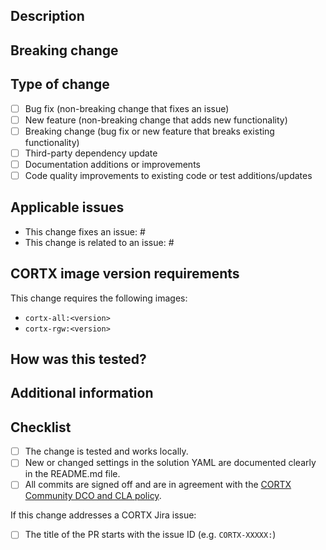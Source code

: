 <!--
Thank you for your contribution! Before opening this pull request, please complete the template
completely. Unless instructed otherwise, do not delete any sections.
-->
## Description
<!--
Describe what this change does and the motivation behind it. Why is it required? What problems does
it solve?
-->

## Breaking change
<!--
If this change introduces any breaking changes, describe what it breaks and what action is required
to address it. If there are no breaking changes, leave this section blank or delete it.
-->

## Type of change
<!--
What type of change is this? Does it fix an issue, or is it new functionality? Check as many items
as necessary to accurately describe the change. If you are checking more than one of the items,
consider splitting it up into separate PRs if it makes sense.
-->
- [ ] Bug fix (non-breaking change that fixes an issue)
- [ ] New feature (non-breaking change that adds new functionality)
- [ ] Breaking change (bug fix or new feature that breaks existing functionality)
- [ ] Third-party dependency update
- [ ] Documentation additions or improvements
- [ ] Code quality improvements to existing code or test additions/updates

## Applicable issues
<!--
If this change directly fixes or is related to any existing GitHub or Jira issue, mention those
here. You can reference a GitHub issue using "#<issue number>". If this is related to a Seagate
internal issue (Jira), please reference the CORTX-NNNNN issue number.
-->
- This change fixes an issue: #
- This change is related to an issue: #

## CORTX image version requirements
<!--
If this change requires specific versions of CORTX that are newer than the currently referenced
images, please list those images and link them to the public CORTX packages page.

- cortx-all images are published at https://github.com/Seagate/cortx/pkgs/container/cortx-all
- cortx-rgw images are published at https://github.com/Seagate/cortx/pkgs/container/cortx-rgw

The referenced images are always defined in the images section of the solution.example.yaml file. If
updated images are required, the example solution YAML file should be updated in this change.

If the currently referenced CORTX container images support this change, you can delete this section
or indicate that.

*NOTE* that we cannot merge any PRs that depend on non-public images!
-->
This change requires the following images:

- `cortx-all:<version>`
- `cortx-rgw:<version>`

## How was this tested?
<!--
In-lieu of requiring automated tests for changes (we're working on that!), we are asking you to
provide a brief description of how this change was tested, especially any details specific to the
change.
-->

## Additional information
<!--
Feel free to mention any other information here about this PR that you feel is important and doesn't
fit into any of the other sections.
-->

## Checklist
<!--
Place an 'x' in all the items that apply. You can also fill them out after the PR is submitted. This
serves as a reminder for what the maintainers will be looking for when reviewing the change.
-->

- [ ] The change is tested and works locally.
- [ ] New or changed settings in the solution YAML are documented clearly in the README.md file.
- [ ] All commits are signed off and are in agreement with the [CORTX Community DCO and CLA policy](https://github.com/Seagate/cortx/blob/main/doc/dco_cla.md).

If this change addresses a CORTX Jira issue:

- [ ] The title of the PR starts with the issue ID (e.g. `CORTX-XXXXX:`)
